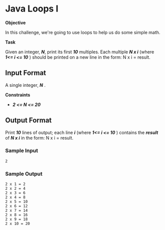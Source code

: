 # Java Loops I

**Objective**

In this challenge, we're going to use loops to help us do some simple math.

**Task**

Given an integer, **_N_**, print its first **_10_**  multiples. Each multiple  **_N x i_** (where **_1<= i <= 10_** ) should be printed on a new line in the form: N x i = result.

## Input Format

A single integer, **_N_** .

**Constraints**
* **_2 <= N <= 20_** 

## Output Format

Print **_10_** lines of output; each line **_i_**  (where **_1<= i <= 10_**  ) contains the  **_result_**  of **_N x i_**  in the form:
N x i = result.

### Sample Input
```
2
```
### Sample Output
```
2 x 1 = 2
2 x 2 = 4
2 x 3 = 6
2 x 4 = 8
2 x 5 = 10
2 x 6 = 12
2 x 7 = 14
2 x 8 = 16
2 x 9 = 18
2 x 10 = 20
```